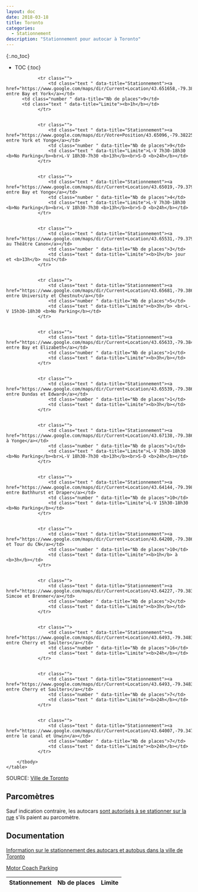 ```yaml
---
layout: doc
date: 2018-03-18
title: Toronto
categories:
  - Stationnement
description: "Stationnement pour autocar à Toronto"
---
```


<!-- #### Sections dans ce document -->
{:.no_toc}
* TOC
{:toc}

<div class="rg-container">
	<table class="rg-table zebra" summary="Hed">
		<!-- <caption class='rg-header'>
			<span class='rg-hed'>Hed</span>
			<span class='rg-dek'>Dek goes here.</span>
		</caption> -->
		<thead>
			<tr>
				<th class="text ">Stationnement</th>
				<th class="number ">Nb de places</th>
				<th class="text ">Limite</th>
			</tr>
		</thead>
		<tbody>

				<tr class="">
					<td class="text " data-title="Stationnement"><a href="https://www.google.com/maps/dir/Current+Location/43.651658,-79.3833825">Queen entre Bay et York</a></td>
          <td class="number " data-title="Nb de places">9</td>
          <td class="text " data-title="Limite"><b>1h</b></td>
				</tr>


				<tr class="">
					<td class="text " data-title="Stationnement"><a href="https://www.google.com/maps/dir/Votre+Position/43.65096,-79.38225">Richmond entre York et Yonge</a></td>
					<td class="number " data-title="Nb de places">9</td>
					<td class="text " data-title="Limite">L-V 7h30-18h30 <b>No Parking</b><br>L-V 18h30-7h30 <b>13h</b><br>S-D <b>24h</b></td>
				</tr>


				<tr class="">
					<td class="text " data-title="Stationnement"><a href="https://www.google.com/maps/dir/Current+Location/43.65019,-79.37960">Adelaide entre Bay et Yonge</a></td>
					<td class="number " data-title="Nb de places">4</td>
					<td class="text " data-title="Limite">L-V 7h30-18h30 <b>No Parking</b><br>L-V 18h30-7h30 <b>13h</b><br>S-D <b>24h</b></td>
				</tr>


				<tr class="">
					<td class="text " data-title="Stationnement"><a href="https://www.google.com/maps/dir/Current+Location/43.65531,-79.37920">Victoria au Théâtre Canon</a></td>
					<td class="number " data-title="Nb de places">3</td>
					<td class="text " data-title="Limite"><b>1h</b> jour et <b>13h</b> nuit</td>
				</tr>


				<tr class="">
					<td class="text " data-title="Stationnement"><a href="https://www.google.com/maps/dir/Current+Location/43.65681,-79.38654">Elm entre University et Chestnut</a></td>
					<td class="number " data-title="Nb de places">5</td>
					<td class="text " data-title="Limite"><b>3h</b> <br>L-V 15h30-18h30 <b>No Parking</b></td>
				</tr>


				<tr class="">
					<td class="text " data-title="Stationnement"><a href="https://www.google.com/maps/dir/Current+Location/43.65633,-79.38456">Edward entre Bay et Elizabeth</a></td>
					<td class="number " data-title="Nb de places">1</td>
					<td class="text " data-title="Limite"><b>3h</b></td>
				</tr>


				<tr class="">
					<td class="text " data-title="Stationnement"><a href="https://www.google.com/maps/dir/Current+Location/43.65539,-79.38609">Chestnut entre Dundas et Edward</a></td>
					<td class="number " data-title="Nb de places">1</td>
					<td class="text " data-title="Limite"><b>3h</b></td>
				</tr>


				<tr class="">
					<td class="text " data-title="Stationnement"><a href="https://www.google.com/maps/dir/Current+Location/43.67138,-79.38671">Asquith à Yonge</a></td>
					<td class="number " data-title="Nb de places">1</td>
					<td class="text " data-title="Limite">L-V 7h30-18h30 <b>No Parking</b><br>L-V 18h30-7h30 <b>13h</b><br>S-D <b>24h</b></td>
				</tr>


				<tr class="">
					<td class="text " data-title="Stationnement"><a href="https://www.google.com/maps/dir/Current+Location/43.64144,-79.39880">Front entre Bathhurst et Draper</a></td>
					<td class="number " data-title="Nb de places">10</td>
					<td class="text " data-title="Limite">L-V 15h30-18h30 <b>No Parking</b></td>
				</tr>


				<tr class="">
					<td class="text " data-title="Stationnement"><a href="https://www.google.com/maps/dir/Current+Location/43.64200,-79.38609">Brenmer et Tour du CN</a></td>
					<td class="number " data-title="Nb de places">10</td>
					<td class="text " data-title="Limite"><b>1h</b> à <b>3h</b></td>
				</tr>


				<tr class="">
					<td class="text " data-title="Stationnement"><a href="https://www.google.com/maps/dir/Current+Location/43.64227,-79.38395">Lower Simcoe et Brenmer</a></td>
					<td class="number " data-title="Nb de places">2</td>
					<td class="text " data-title="Limite"><b>3h</b></td>
				</tr>


				<tr class="">
					<td class="text " data-title="Stationnement"><a href="https://www.google.com/maps/dir/Current+Location/43.6493,-79.3483">Villiers entre Cherry et Saulters</a></td>
					<td class="number " data-title="Nb de places">16</td>
					<td class="text " data-title="Limite"><b>24h</b></td>
				</tr>


				<tr class="">
					<td class="text " data-title="Stationnement"><a href="https://www.google.com/maps/dir/Current+Location/43.6493,-79.3483">Commissioners entre Cherry et Saulters</a></td>
					<td class="number " data-title="Nb de places">7</td>
					<td class="text " data-title="Limite"><b>24h</b></td>
				</tr>


				<tr class="">
					<td class="text " data-title="Stationnement"><a href="https://www.google.com/maps/dir/Current+Location/43.64007,-79.34780">Cherry entre le canal et Unwin</a></td>
					<td class="number " data-title="Nb de places">7</td>
					<td class="text " data-title="Limite"><b>24h</b></td>
				</tr>

		</tbody>
	</table>
  <div class="rg-source">
	<span class="pre-colon">SOURCE</span>: <span class="post-colon"><a href="https://www.toronto.ca/services-payments/streets-parking-transportation/applying-for-a-parking-permit/parking-by-laws-regulations/parking-for-buses-in-toronto/">Ville de Toronto</a></span>
	</div>
</div>

<!-- [source](https://www.toronto.ca/services-payments/streets-parking-transportation/applying-for-a-parking-permit/parking-by-laws-regulations/parking-for-buses-in-toronto/) -->

## Parcomètres

Sauf indication contraire, les autocars [sont autorisés à se stationner sur la rue](https://www.toronto.ca/services-payments/streets-parking-transportation/applying-for-a-parking-permit/parking-by-laws-regulations/parking-for-buses-in-toronto/) s'ils paient au parcomètre.

## Documentation

[Information sur le stationnement des autocars et autobus dans la ville de Toronto](http://trade.seetorontonow.com/wp-content/uploads/sites/4/2016/10/stationnement-des-autocars-et-autobus-dans-la-ville-de-toronto.pdf)


[Motor Coach Parking](http://trade.seetorontonow.com/motor-coach-parking/)
